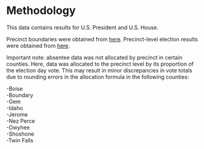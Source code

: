 # Methodology

This data contains results for U.S. President and U.S. House. 

Precinct boundaries were obtained from [here](https://www-tlstest.arcgis.com/home/item.html?id=0b4fbe4f3104487da8bc5087f9321705). Precinct-level election results were obtained from [here](https://voteidaho.gov/election-results/). 

Important note: absentee data was not allocated by precinct in certain counties. Here, data was allocated to the precinct level by its proportion of the election day vote. This may result in minor discrepancies in vote totals due to rounding errors in the allocation formula in the following counties:

-Boise  
-Boundary  
-Gem  
-Idaho  
-Jerome  
-Nez Perce  
-Owyhee  
-Shoshone  
-Twin Falls  